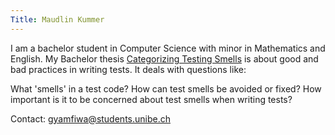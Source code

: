 ```yaml
---
Title: Maudlin Kummer
---
```


I am a bachelor student in Computer Science with minor in Mathematics and English. My Bachelor thesis [Categorizing Testing Smells](%base_url%/wiki/projects/Categorizing-Test-Smells) is about good and bad practices in writing tests. It deals with questions like: 

What 'smells' in a test code?
How can test smells be avoided or fixed?
How important is it to be concerned about test smells when writing tests?

Contact: gyamfiwa@students.unibe.ch
